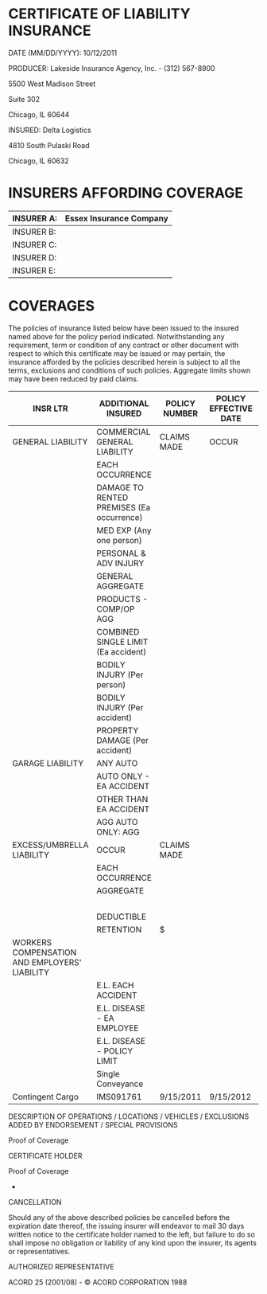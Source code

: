 # CERTIFICATE OF LIABILITY INSURANCE

DATE (MM/DD/YYYY): 10/12/2011

PRODUCER: Lakeside Insurance Agency, Inc. - (312) 567-8900

5500 West Madison Street

Suite 302

Chicago, IL 60644

INSURED: Delta Logistics

4810 South Pulaski Road

Chicago, IL 60632

# INSURERS AFFORDING COVERAGE

|INSURER A:|Essex Insurance Company|
|---|---|
|INSURER B:| |
|INSURER C:| |
|INSURER D:| |
|INSURER E:| |

# COVERAGES

The policies of insurance listed below have been issued to the insured named above for the policy period indicated. Notwithstanding any requirement, term or condition of any contract or other document with respect to which this certificate may be issued or may pertain, the insurance afforded by the policies described herein is subject to all the terms, exclusions and conditions of such policies. Aggregate limits shown may have been reduced by paid claims.

|INSR LTR|ADDITIONAL INSURED|POLICY NUMBER|POLICY EFFECTIVE DATE|POLICY EXPIRATION DATE|LIMITS|
|---|---|---|---|---|---|
|GENERAL LIABILITY|COMMERCIAL GENERAL LIABILITY|CLAIMS MADE|OCCUR| | |
| |EACH OCCURRENCE| | | |$|
| |DAMAGE TO RENTED PREMISES (Ea occurrence)| | | |$|
| |MED EXP (Any one person)| | | |$|
| |PERSONAL & ADV INJURY| | | |$|
| |GENERAL AGGREGATE| | | |$|
| |PRODUCTS - COMP/OP AGG| | | |$|
| |COMBINED SINGLE LIMIT (Ea accident)| | | |$|
| |BODILY INJURY (Per person)| | | |$|
| |BODILY INJURY (Per accident)| | | |$|
| |PROPERTY DAMAGE (Per accident)| | | |$|
|GARAGE LIABILITY|ANY AUTO| | | |$|
| |AUTO ONLY - EA ACCIDENT| | | |$|
| |OTHER THAN EA ACCIDENT| | | |$|
| |AGG AUTO ONLY: AGG| | | |$|
|EXCESS/UMBRELLA LIABILITY|OCCUR|CLAIMS MADE| | | |
| |EACH OCCURRENCE| | | |$|
| |AGGREGATE| | | |$|
| | | | | |$|
| |DEDUCTIBLE| | | |$|
| |RETENTION|$| | | |
|WORKERS COMPENSATION AND EMPLOYERS' LIABILITY| | | | | |
| |E.L. EACH ACCIDENT| | | |$|
| |E.L. DISEASE - EA EMPLOYEE| | | |$|
| |E.L. DISEASE - POLICY LIMIT| | | |$|
| |Single Conveyance| | | |$120,000|
|Contingent Cargo|IMS091761|9/15/2011|9/15/2012| | |

DESCRIPTION OF OPERATIONS / LOCATIONS / VEHICLES / EXCLUSIONS ADDED BY ENDORSEMENT / SPECIAL PROVISIONS

Proof of Coverage

CERTIFICATE HOLDER

Proof of Coverage

-

CANCELLATION

Should any of the above described policies be cancelled before the expiration date thereof, the issuing insurer will endeavor to mail 30 days written notice to the certificate holder named to the left, but failure to do so shall impose no obligation or liability of any kind upon the insurer, its agents or representatives.

AUTHORIZED REPRESENTATIVE

ACORD 25 (2001/08) - © ACORD CORPORATION 1988
